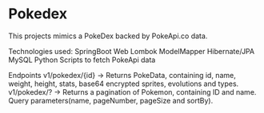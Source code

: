 # Pokedex

This projects mimics a PokeDex backed by PokeApi.co data.

Technologies used:
SpringBoot Web
Lombok
ModelMapper
Hibernate/JPA
MySQL
Python Scripts to fetch PokeApi data




Endpoints
v1/pokedex/{id} -> Returns PokeData, containing id, name, weight, height, stats, base64 encrypted sprites, evolutions and types. v1/pokedex/? -> Returns a pagination of Pokemon, containing ID and name. Query parameters(name, pageNumber, pageSize and sortBy).

